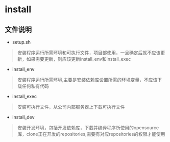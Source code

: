 # install

## 文件说明
* setup.sh
> 安装程序运行所需环境和可执行文件，项目部使用，一旦确定后就不应该更新，如果需要更新，则应该更新install_env和install_exec

* install_env
> 安装程序运行所需环境,主要是安装依赖库设置所需的环境变量，不应该下载任何私有代码

* install_exec
> 安装可执行文件，从公司内部服务器上下载可执行文件

* install_dev
> 安装开发环境，包括开发依赖库，下载并编译程序所使用的opensource库，clone正在开发的repositories,需要有对应repositories的权限才能使用


